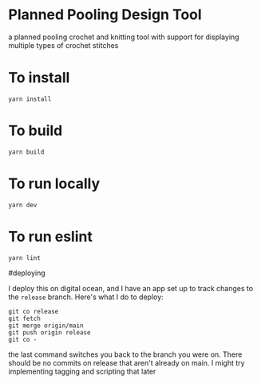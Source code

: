 # Planned Pooling Design Tool

a planned pooling crochet and knitting tool with support for displaying multiple types of crochet stitches

# To install

`yarn install`

# To build

`yarn build`

# To run locally

`yarn dev`

# To run eslint

`yarn lint`

#deploying

I deploy this on digital ocean, and I have an app set up to track changes to the `release` branch. Here's what I do to deploy:
```
git co release
git fetch
git merge origin/main
git push origin release
git co -
```
the last command switches you back to the branch you were on. There should be no commits on release that aren't already on main.
I might try implementing tagging and scripting that later
